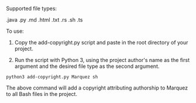 Supported file types:

.java
.py
.md
.html
.txt
.rs
.sh
.ts

To use:

1. Copy the add-copyright.py script and paste in the root directory of your project.

2. Run the script with Python 3, using the project author's name as the first argument and the desired file type as the second argument.

`python3 add-copyright.py Marquez sh`

The above command will add a copyright attributing authorship to Marquez to all Bash files in the project.


